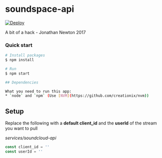 # soundspace-api

[![Deploy](https://www.herokucdn.com/deploy/button.svg)](https://dashboard.heroku.com/new?template=https%3A%2F%2Fgithub.com%2Fjwcnewton%2Fsoundspace-api)

A bit of a hack - Jonathan Newton 2017

### Quick start

```bash
# Install packages
$ npm install

# Run
$ npm start

## Dependencies

What you need to run this app:
* `node` and `npm` (Use [NVM](https://github.com/creationix/nvm))
```
## Setup
Replace the following with a **default client_id** and the **userId** of the stream you want to pull

*services/soundcloud-api*
```javascript
const client_id = ''
const userId = ''
```

